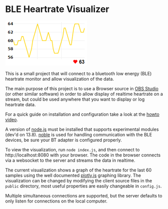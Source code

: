 # BLE Heartrate Visualizer

![demo screen capture](demo.gif)

This is a small project that will connect to a bluetooth low energy (BLE) heartrate monitor and allow visualization of the data.

The main purpose of this project is to use a Browser source in [OBS Studio](https://obsproject.com/) (or other similar software) in order to allow display of realtime heartrate on a stream, but could be used anywhere that you want to display or log heartrate data.

For a quick guide on installation and configuration take a look at the [howto video](https://youtu.be/TeF-9ZiRYuc).

A version of [node.js](https://nodejs.org) must be installed that supports experimental modules (dev'd on 13.8).
[noble](https://www.npmjs.com/package/noble) is used for handling communication with the BLE devices, be sure your BT adapter is configured properly.

To view the visualization, run `node index.js`, and then connect to http://localhost:8080 with your browser.
The code in the browser connects via a websocket to the server and streams the data in realtime.

The current visualization shows a graph of the heartrate for the last 60 samples using the well documented [plotly.js](https://plot.ly/javascript/) graphing library.
The visualization can be changed by modifying the client source files in the `public` directory, most useful properties are easily changeable in `config.js`.

Multiple simultaneous connections are supported, but the server defaults to only listen for connections on the local computer.
